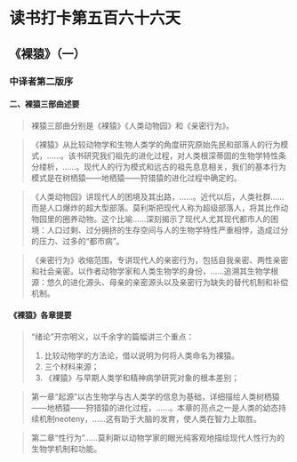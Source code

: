 # 读书打卡第五百六十六天
## 《裸猿》（一）
### 中译者第二版序
#### 二、裸猿三部曲述要
> 裸猿三部曲分别是《裸猿》《人类动物园》和《亲密行为》。

> 《裸猿》从比较动物学和生物人类学的角度研究原始先民和部落人的行为模式，……。该书研究我们祖先的进化过程，对人类根深蒂固的生物学特性条分缕析，……。现代人的行为模式和远古的祖先息息相关，我们的基本行为模式是在树栖猿——地栖猿——狩猎猿的进化过程中确定的。

> 《人类动物园》讲现代人的困境及其出路，……。近代以后，人类社群……而是人口爆炸的超大型部落。莫利斯把现代人称为超级部落人，将其比作动物园里的圈养动物。这个比喻……深刻揭示了现代人尤其现代都市人的困境：人口过剩、过分拥挤的生存空间与人的生物学特性严重相悖，造成过分的压力、过多的“都市病”。

> 《亲密行为》收缩范围，专讲现代人的亲密行为，包括自我亲密、两性亲密和社会亲密。以作者动物学家和人类生物学的身份，……追溯其生物学根源：悠久的进化源头、母亲的亲密源头以及亲密行为缺失的替代机制和补偿机制。

#### 《裸猿》各章提要

> “绪论”开宗明义，以千余字的篇幅讲三个重点：
> 1. 比较动物学的方法论，借以说明为何将人类命名为裸猿。
> 2. 三个材料来源；
> 3. 《裸猿》与早期人类学和精神病学研究对象的根本差别；

> 第一章“起源”以古生物学与古人类学的信息为基础，详细描绘人类树栖猿——地栖猿——狩猎猿的进化过程，……。本章的亮点之一是人类的幼态持续机制neoteny，……这有助于大脑的发育，使人类在智力上取胜。

> 第二章“性行为”……莫利斯以动物学家的眼光纯客观地描绘现代人性行为的生物学机制和功能。

> 